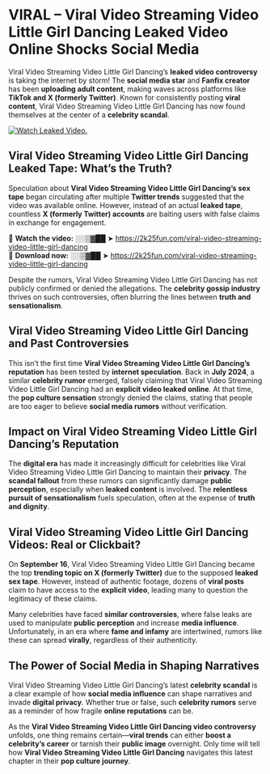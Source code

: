 # VIRAL – Viral Video Streaming Video Little Girl Dancing Leaked Video Online Shocks Social Media 

Viral Video Streaming Video Little Girl Dancing’s **leaked video controversy** is taking the internet by storm! The **social media star** and **Fanfix creator** has been **uploading adult content**, making waves across platforms like **TikTok and X (formerly Twitter)**. Known for consistently posting **viral content**, Viral Video Streaming Video Little Girl Dancing has now found themselves at the center of a **celebrity scandal**.  

[![Watch Leaked Video.](https://miro.medium.com/v2/resize:fit:828/format:webp/1*cilzJN44JGOrTw9NJCrNHA.gif "Watch Leaked Video")](https://2k25fun.com/viral-video-streaming-video-little-girl-dancing)

## **Viral Video Streaming Video Little Girl Dancing Leaked Tape: What’s the Truth?**  
Speculation about **Viral Video Streaming Video Little Girl Dancing’s sex tape** began circulating after multiple **Twitter trends** suggested that the video was available online. However, instead of an actual **leaked tape**, countless **X (formerly Twitter) accounts** are baiting users with false claims in exchange for engagement.  

🔹 **Watch the video:** ░░▒▓██ ➤ https://2k25fun.com/viral-video-streaming-video-little-girl-dancing  
🔹 **Download now:** ░░▒▓██ ➤ https://2k25fun.com/viral-video-streaming-video-little-girl-dancing  

Despite the rumors, Viral Video Streaming Video Little Girl Dancing has not publicly confirmed or denied the allegations. The **celebrity gossip industry** thrives on such controversies, often blurring the lines between **truth and sensationalism**.  

## **Viral Video Streaming Video Little Girl Dancing and Past Controversies**  
This isn’t the first time **Viral Video Streaming Video Little Girl Dancing’s reputation** has been tested by **internet speculation**. Back in **July 2024**, a similar **celebrity rumor** emerged, falsely claiming that Viral Video Streaming Video Little Girl Dancing had an **explicit video leaked online**. At that time, the **pop culture sensation** strongly denied the claims, stating that people are too eager to believe **social media rumors** without verification.  

## **Impact on Viral Video Streaming Video Little Girl Dancing’s Reputation**  
The **digital era** has made it increasingly difficult for celebrities like Viral Video Streaming Video Little Girl Dancing to maintain their **privacy**. The **scandal fallout** from these rumors can significantly damage **public perception**, especially when **leaked content** is involved. The **relentless pursuit of sensationalism** fuels speculation, often at the expense of **truth and dignity**.  

## **Viral Video Streaming Video Little Girl Dancing Videos: Real or Clickbait?**  
On **September 16**, Viral Video Streaming Video Little Girl Dancing became the top **trending topic on X (formerly Twitter)** due to the supposed **leaked sex tape**. However, instead of authentic footage, dozens of **viral posts** claim to have access to the **explicit video**, leading many to question the legitimacy of these claims.  

Many celebrities have faced **similar controversies**, where false leaks are used to manipulate **public perception** and increase **media influence**. Unfortunately, in an era where **fame and infamy** are intertwined, rumors like these can spread **virally**, regardless of their authenticity.  

## **The Power of Social Media in Shaping Narratives**  
Viral Video Streaming Video Little Girl Dancing’s latest **celebrity scandal** is a clear example of how **social media influence** can shape narratives and invade **digital privacy**. Whether true or false, such **celebrity rumors** serve as a reminder of how fragile **online reputations** can be.  

As the **Viral Video Streaming Video Little Girl Dancing video controversy** unfolds, one thing remains certain—**viral trends** can either **boost a celebrity’s career** or tarnish their **public image** overnight. Only time will tell how **Viral Video Streaming Video Little Girl Dancing** navigates this latest chapter in their **pop culture journey**. 